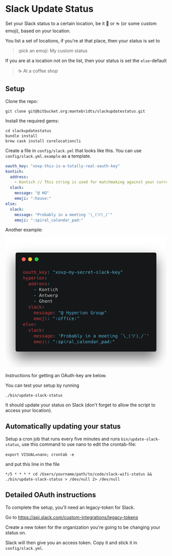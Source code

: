 # Slack Update Status

Set your Slack status to a certain location, be it :house_with_garden: or :coffee: (or some custom emoji), based on your location.

You list a set of locations, if you're at that place, then your status is set to

> :pick an emoji: My custom status

If you are at a location not on the list, then your status is set the `else`-default

> :coffee: At a coffee shop


## Setup

Clone the repo:

```
git clone git@bitbucket.org:mantebridts/slackupdatestatus.git
```
Install the required gems:

```
cd slackupdatestatus
bundle install
brew cask install corelocationcli
```

Create a file in `config/slack.yml` that looks like this.
You can use `config/slack.yml.example` as a template.



```yaml
oauth_key: "xoxp-this-is-a-totally-real-oauth-key"
kontich:
  address:
    - Kontich // This string is used for matchmaking against your current location, pick anything, such as a straat and number, or just the city or country
  slack:
    message: "@ HQ"
    emoji: ":house:"
else:
  slack:
    message: "Probably in a meeting ¯\_(ツ)_/¯"
    emoji: ":spiral_calendar_pad:"
```

Another example:

![picture](config.png)


Instructions for getting an OAuth-key are below.


You can test your setup by running

```
./bin/update-slack-status
```

It should update your status on Slack (don't forget to allow the script to access your location).

## Automatically updating your status

Setup a cron job that runs every five minutes and runs `bin/update-slack-status`, use this command to use nano to edit the crontab-file:

```export VISUAL=nano; crontab -e```

and put this line in the file

```
*/5 * * * * cd /Users/yourname/path/to/code/slack-wifi-status && ./bin/update-slack-status > /dev/null 2> /dev/null
```


## Detailed OAuth instructions

To complete the setup, you'll need an legacy-token for Slack.

Go to https://api.slack.com/custom-integrations/legacy-tokens

Create a new token for the organization you're going to be changing your status on.

Slack will then give you an access token. Copy it and stick it in `config/slack.yml`.
